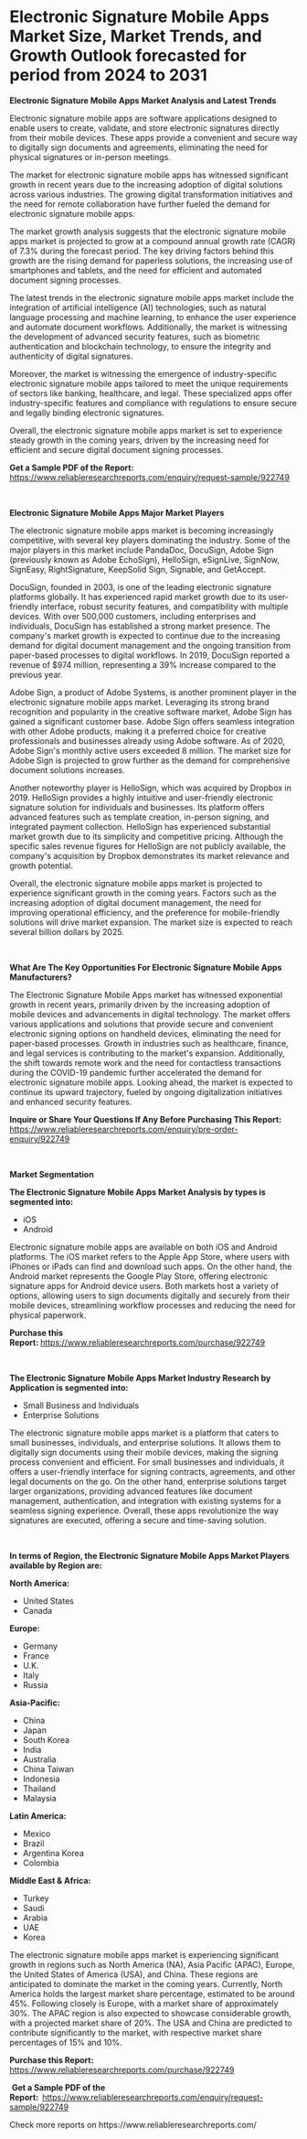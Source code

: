 <p><h1>Electronic Signature Mobile Apps Market Size, Market Trends, and Growth Outlook forecasted for period from 2024 to 2031</h1></p><p><strong>Electronic Signature Mobile Apps Market Analysis and Latest Trends</strong></p>
<p><p>Electronic signature mobile apps are software applications designed to enable users to create, validate, and store electronic signatures directly from their mobile devices. These apps provide a convenient and secure way to digitally sign documents and agreements, eliminating the need for physical signatures or in-person meetings.</p><p>The market for electronic signature mobile apps has witnessed significant growth in recent years due to the increasing adoption of digital solutions across various industries. The growing digital transformation initiatives and the need for remote collaboration have further fueled the demand for electronic signature mobile apps.</p><p>The market growth analysis suggests that the electronic signature mobile apps market is projected to grow at a compound annual growth rate (CAGR) of 7.3% during the forecast period. The key driving factors behind this growth are the rising demand for paperless solutions, the increasing use of smartphones and tablets, and the need for efficient and automated document signing processes.</p><p>The latest trends in the electronic signature mobile apps market include the integration of artificial intelligence (AI) technologies, such as natural language processing and machine learning, to enhance the user experience and automate document workflows. Additionally, the market is witnessing the development of advanced security features, such as biometric authentication and blockchain technology, to ensure the integrity and authenticity of digital signatures.</p><p>Moreover, the market is witnessing the emergence of industry-specific electronic signature mobile apps tailored to meet the unique requirements of sectors like banking, healthcare, and legal. These specialized apps offer industry-specific features and compliance with regulations to ensure secure and legally binding electronic signatures.</p><p>Overall, the electronic signature mobile apps market is set to experience steady growth in the coming years, driven by the increasing need for efficient and secure digital document signing processes.</p></p>
<p><strong>Get a Sample PDF of the Report:&nbsp;</strong> <a href="https://www.reliableresearchreports.com/enquiry/request-sample/922749">https://www.reliableresearchreports.com/enquiry/request-sample/922749</a></p>
<p>&nbsp;</p>
<p><strong>Electronic Signature Mobile Apps Major Market Players</strong></p>
<p><p>The electronic signature mobile apps market is becoming increasingly competitive, with several key players dominating the industry. Some of the major players in this market include PandaDoc, DocuSign, Adobe Sign (previously known as Adobe EchoSign), HelloSign, eSignLive, SignNow, SignEasy, RightSignature, KeepSolid Sign, Signable, and GetAccept.</p><p>DocuSign, founded in 2003, is one of the leading electronic signature platforms globally. It has experienced rapid market growth due to its user-friendly interface, robust security features, and compatibility with multiple devices. With over 500,000 customers, including enterprises and individuals, DocuSign has established a strong market presence. The company's market growth is expected to continue due to the increasing demand for digital document management and the ongoing transition from paper-based processes to digital workflows. In 2019, DocuSign reported a revenue of $974 million, representing a 39% increase compared to the previous year.</p><p>Adobe Sign, a product of Adobe Systems, is another prominent player in the electronic signature mobile apps market. Leveraging its strong brand recognition and popularity in the creative software market, Adobe Sign has gained a significant customer base. Adobe Sign offers seamless integration with other Adobe products, making it a preferred choice for creative professionals and businesses already using Adobe software. As of 2020, Adobe Sign's monthly active users exceeded 8 million. The market size for Adobe Sign is projected to grow further as the demand for comprehensive document solutions increases.</p><p>Another noteworthy player is HelloSign, which was acquired by Dropbox in 2019. HelloSign provides a highly intuitive and user-friendly electronic signature solution for individuals and businesses. Its platform offers advanced features such as template creation, in-person signing, and integrated payment collection. HelloSign has experienced substantial market growth due to its simplicity and competitive pricing. Although the specific sales revenue figures for HelloSign are not publicly available, the company's acquisition by Dropbox demonstrates its market relevance and growth potential.</p><p>Overall, the electronic signature mobile apps market is projected to experience significant growth in the coming years. Factors such as the increasing adoption of digital document management, the need for improving operational efficiency, and the preference for mobile-friendly solutions will drive market expansion. The market size is expected to reach several billion dollars by 2025.</p></p>
<p>&nbsp;</p>
<p><strong>What Are The Key Opportunities For Electronic Signature Mobile Apps Manufacturers?</strong></p>
<p><p>The Electronic Signature Mobile Apps market has witnessed exponential growth in recent years, primarily driven by the increasing adoption of mobile devices and advancements in digital technology. The market offers various applications and solutions that provide secure and convenient electronic signing options on handheld devices, eliminating the need for paper-based processes. Growth in industries such as healthcare, finance, and legal services is contributing to the market's expansion. Additionally, the shift towards remote work and the need for contactless transactions during the COVID-19 pandemic further accelerated the demand for electronic signature mobile apps. Looking ahead, the market is expected to continue its upward trajectory, fueled by ongoing digitalization initiatives and enhanced security features.</p></p>
<p><strong>Inquire or Share Your Questions If Any Before Purchasing This Report:</strong> <a href="https://www.reliableresearchreports.com/enquiry/pre-order-enquiry/922749">https://www.reliableresearchreports.com/enquiry/pre-order-enquiry/922749</a></p>
<p>&nbsp;</p>
<p><strong>Market Segmentation</strong></p>
<p><strong>The Electronic Signature Mobile Apps Market Analysis by types is segmented into:</strong></p>
<p><ul><li>iOS</li><li>Android</li></ul></p>
<p><p>Electronic signature mobile apps are available on both iOS and Android platforms. The iOS market refers to the Apple App Store, where users with iPhones or iPads can find and download such apps. On the other hand, the Android market represents the Google Play Store, offering electronic signature apps for Android device users. Both markets host a variety of options, allowing users to sign documents digitally and securely from their mobile devices, streamlining workflow processes and reducing the need for physical paperwork.</p></p>
<p><strong>Purchase this Report:&nbsp;</strong><a href="https://www.reliableresearchreports.com/purchase/922749">https://www.reliableresearchreports.com/purchase/922749</a></p>
<p>&nbsp;</p>
<p><strong>The Electronic Signature Mobile Apps Market Industry Research by Application is segmented into:</strong></p>
<p><ul><li>Small Business and Individuals</li><li>Enterprise Solutions</li></ul></p>
<p><p>The electronic signature mobile apps market is a platform that caters to small businesses, individuals, and enterprise solutions. It allows them to digitally sign documents using their mobile devices, making the signing process convenient and efficient. For small businesses and individuals, it offers a user-friendly interface for signing contracts, agreements, and other legal documents on the go. On the other hand, enterprise solutions target larger organizations, providing advanced features like document management, authentication, and integration with existing systems for a seamless signing experience. Overall, these apps revolutionize the way signatures are executed, offering a secure and time-saving solution.</p></p>
<p>&nbsp;</p>
<p><strong>In terms of Region, the Electronic Signature Mobile Apps Market Players available by Region are:</strong></p>
<p>
    <p> <strong> North America: </strong>
        <ul>
            <li>United States</li>
            <li>Canada</li>
        </ul>
        </p> 
    <p> <strong> Europe: </strong>
        <ul>
            <li>Germany</li>
            <li>France</li>
            <li>U.K.</li>
            <li>Italy</li>
            <li>Russia</li>
        </ul>
        </p> 
    <p> <strong> Asia-Pacific: </strong>
        <ul>
            <li>China</li>
            <li>Japan</li>
            <li>South Korea</li>
            <li>India</li>
            <li>Australia</li>
            <li>China Taiwan</li>
            <li>Indonesia</li>
            <li>Thailand</li>
            <li>Malaysia</li>
        </ul>
        </p> 
    <p> <strong> Latin America: </strong>
        <ul>
            <li>Mexico</li>
            <li>Brazil</li>
            <li>Argentina Korea</li>
            <li>Colombia</li>
        </ul>
        </p> 
    <p> <strong> Middle East & Africa: </strong>
        <ul>
            <li>Turkey</li>
            <li>Saudi</li>
            <li>Arabia</li>
            <li>UAE</li>
            <li>Korea</li>
        </ul>
    </p>
    </p>
<p><p>The electronic signature mobile apps market is experiencing significant growth in regions such as North America (NA), Asia Pacific (APAC), Europe, the United States of America (USA), and China. These regions are anticipated to dominate the market in the coming years. Currently, North America holds the largest market share percentage, estimated to be around 45%. Following closely is Europe, with a market share of approximately 30%. The APAC region is also expected to showcase considerable growth, with a projected market share of 20%. The USA and China are predicted to contribute significantly to the market, with respective market share percentages of 15% and 10%.</p></p>
<p><strong>Purchase this Report: </strong><a href="https://www.reliableresearchreports.com/purchase/922749">https://www.reliableresearchreports.com/purchase/922749</a></p>
<p>&nbsp;<strong>Get a Sample PDF of the Report:&nbsp;&nbsp;</strong><a href="https://www.reliableresearchreports.com/enquiry/request-sample/922749">https://www.reliableresearchreports.com/enquiry/request-sample/922749</a></p>
<p><strong></strong></p>
<p>Check more reports on https://www.reliableresearchreports.com/</p>